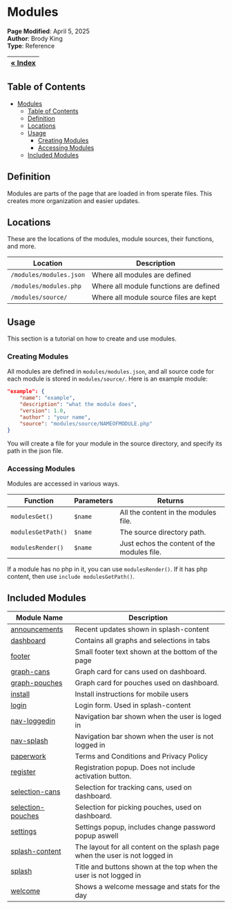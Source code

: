 # Modules

**Page Modified**: April 5, 2025
\
**Author**: Brody King
\
**Type**: Reference

| **[« Index](/docs/index.md)** |
| ----------------------------- |

## Table of Contents

- [Modules](#modules)
  - [Table of Contents](#table-of-contents)
  - [Definition](#definition)
  - [Locations](#locations)
  - [Usage](#usage)
    - [Creating Modules](#creating-modules)
    - [Accessing Modules](#accessing-modules)
  - [Included Modules](#included-modules)

## Definition

Modules are parts of the page that are loaded in from sperate files. This creates more organization and easier updates.

## Locations

These are the locations of the modules, module sources, their functions, and more.

| Location                | Description                            |
| ----------------------- | -------------------------------------- |
| `/modules/modules.json` | Where all modules are defined          |
| `/modules/modules.php`  | Where all module functions are defined |
| `/modules/source/`      | Where all module source files are kept |

## Usage

This section is a tutorial on how to create and use modules.

### Creating Modules

All modules are defined in `modules/modules.json`, and all source code for each module is stored in `modules/source/`. Here is an example module:

```json
"example": {
    "name": "example",
    "description": "what the module does",
    "version": 1.0,
    "author" : "your name",
    "source": "modules/source/NAMEOFMODULE.php"
}
```

You will create a file for your module in the source directory, and specify its path in the json file.

### Accessing Modules

Modules are accessed in various ways.

| Function           | Parameters | Returns                                     |
| ------------------ | ---------- | ------------------------------------------- |
| `modulesGet()`     | `$name`    | All the content in the modules file.        |
| `modulesGetPath()` | `$name`    | The source directory path.                  |
| `modulesRender()`  | `$name`    | Just echos the content of the modules file. |

If a module has no php in it, you can use `modulesRender()`. If it has php content, then use `include modulesGetPath()`.

## Included Modules

| Module Name                                                | Description                                                                  |
| ---------------------------------------------------------- | ---------------------------------------------------------------------------- |
| [announcements](/modules/source/announcements.php)         | Recent updates shown in splash-content                                       |
| [dashboard](/modules/source/dashboard.php)                 | Contains all graphs and selections in tabs                                   |
| [footer](/modules/source/footer.php)                       | Small footer text shown at the bottom of the page                            |
| [graph-cans](/modules/source/graph-cans.php)               | Graph card for cans used on dashboard.                                       |
| [graph-pouches](/modules/source/graph-pouches.php)         | Graph card for pouches used on dashboard.                                    |
| [install](/modules/source/install.php)                     | Install instructions for mobile users                                        |
| [login](/modules/source/login.php)                         | Login form. Used in splash-content                                           |
| [nav-loggedin](/modules/source/nav-loggedin.php)           | Navigation bar shown when the user is loged in                               |
| [nav-splash](/modules/source/nav-splash.php)               | Navigation bar shown when the user is not logged in                          |
| [paperwork](/modules/source/paperwork.php)                 | Terms and Conditions and Privacy Policy                                      |
| [register](/modules/source/register.php)                   | Registration popup. Does not include activation button.                      |
| [selection-cans](/modules/source/selection-cans.php)       | Selection for tracking cans, used on dashboard.                              |
| [selection-pouches](/modules/source/selection-pouches.php) | Selection for picking pouches, used on dashboard.                            |
| [settings](/modules/source/settings.php)                   | Settings popup, includes change password popup aswell                        |
| [splash-content](/modules/source/splash-content.php)       | The layout for all content on the splash page when the user is not logged in |
| [splash](/modules/source/splash.php)                       | Title and buttons shown at the top when the user is not logged in            |
| [welcome](/modules/source/welcome.php)                     | Shows a welcome message and stats for the day                                |
